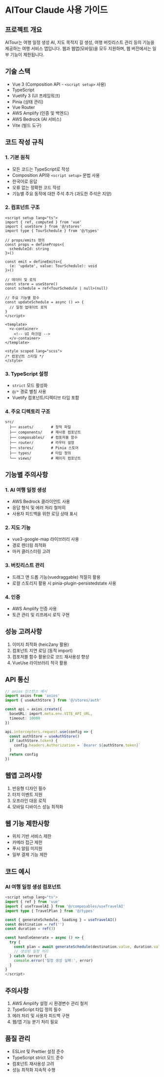 # AITour Claude 사용 가이드

## 프로젝트 개요
AITour는 여행 일정 생성 AI, 지도 목적지 길 생성, 여행 버킷리스트 관리 등의 기능을 제공하는 여행 서비스 앱입니다. 웹과 웹앱(모바일)을 모두 지원하며, 웹 버전에서는 일부 기능이 제한됩니다.

## 기술 스택
- Vue 3 (Composition API - `<script setup>` 사용)
- TypeScript
- Vuetify 3 (UI 프레임워크)
- Pinia (상태 관리)
- Vue Router
- AWS Amplify (인증 및 백엔드)
- AWS Bedrock (AI 서비스)
- Vite (빌드 도구)

## 코드 작성 규칙

### 1. 기본 원칙
- 모든 코드는 TypeScript로 작성
- Composition API와 `<script setup>` 문법 사용
- 한국어로 응답
- 오류 없는 정확한 코드 작성
- 기능별 주요 동작에 대한 주석 추가 (과도한 주석은 지양)

### 2. 컴포넌트 구조
```vue
<script setup lang="ts">
import { ref, computed } from 'vue'
import { useStore } from '@/stores'
import type { TourSchedule } from '@/types'

// props/emits 정의
const props = defineProps<{
  scheduleId: string
}>()

const emit = defineEmits<{
  (e: 'update', value: TourSchedule): void
}>()

// 데이터 및 로직
const store = useStore()
const schedule = ref<TourSchedule | null>(null)

// 주요 기능별 함수
const updateSchedule = async () => {
  // 일정 업데이트 로직
}
</script>

<template>
  <v-container>
    <!-- UI 마크업 -->
  </v-container>
</template>

<style scoped lang="scss">
/* 컴포넌트 스타일 */
</style>
```

### 3. TypeScript 설정
- `strict` 모드 활성화
- `@/*` 경로 별칭 사용
- Vuetify 컴포넌트/디렉티브 타입 포함

### 4. 주요 디렉토리 구조
```
src/
  ├── assets/        # 정적 파일
  ├── components/    # 재사용 컴포넌트
  ├── composables/   # 컴포저블 함수
  ├── router/        # 라우터 설정
  ├── stores/        # Pinia 스토어
  ├── types/         # 타입 정의
  └── views/         # 페이지 컴포넌트
```

## 기능별 주의사항

### 1. AI 여행 일정 생성
- AWS Bedrock 클라이언트 사용
- 응답 형식 및 에러 처리 철저히
- 사용자 피드백을 위한 로딩 상태 표시

### 2. 지도 기능
- vue3-google-map 라이브러리 사용
- 경로 렌더링 최적화
- 마커 클러스터링 고려

### 3. 버킷리스트 관리
- 드래그 앤 드롭 기능(vuedraggable) 적절히 활용
- 로컬 스토리지 활용 시 pinia-plugin-persistedstate 사용

### 4. 인증
- AWS Amplify 인증 사용
- 토큰 관리 및 리프레시 로직 구현

## 성능 고려사항
1. 이미지 최적화 (heic2any 활용)
2. 컴포넌트 지연 로딩 (동적 import)
3. 컴포저블 함수 활용으로 코드 재사용성 향상
4. VueUse 라이브러리 적극 활용

## API 통신
```typescript
// axios 인스턴스 예시
import axios from 'axios'
import { useAuthStore } from '@/stores/auth'

const api = axios.create({
  baseURL: import.meta.env.VITE_API_URL,
  timeout: 10000
})

api.interceptors.request.use(config => {
  const authStore = useAuthStore()
  if (authStore.token) {
    config.headers.Authorization = `Bearer ${authStore.token}`
  }
  return config
})
```

## 웹앱 고려사항
1. 반응형 디자인 필수
2. 터치 이벤트 지원
3. 오프라인 대응 로직
4. 모바일 디바이스 성능 최적화

## 웹 기능 제한사항
- 위치 기반 서비스 제한
- 카메라 접근 제한
- 푸시 알림 미지원
- 일부 결제 기능 제한

## 코드 예시

### AI 여행 일정 생성 컴포넌트
```typescript
<script setup lang="ts">
import { ref } from 'vue'
import { useTravelAI } from '@/composables/useTravelAI'
import type { TravelPlan } from '@/types'

const { generateSchedule, loading } = useTravelAI()
const destination = ref('')
const duration = ref(3)

const handleGenerate = async () => {
  try {
    const plan = await generateSchedule(destination.value, duration.value)
    // 생성된 일정 처리
  } catch (error) {
    console.error('일정 생성 실패:', error)
  }
}
</script>
```

## 주의사항
1. AWS Amplify 설정 시 환경변수 관리 철저
2. TypeScript 타입 정의 필수
3. 에러 처리 및 사용자 피드백 구현
4. 웹/앱 기능 분기 처리 필요

## 품질 관리
- ESLint 및 Prettier 설정 준수
- TypeScript strict 모드 준수
- 컴포넌트 재사용성 고려
- 성능 최적화 지속적 수행